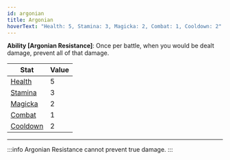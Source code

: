 ```yaml
---
id: argonian
title: Argonian
hoverText: "Health: 5, Stamina: 3, Magicka: 2, Combat: 1, Cooldown: 2"
---
```


**Ability [Argonian Resistance]**: Once per battle, when you would be dealt damage, prevent all of that damage.

| Stat                                          | Value |
| --------------------------------------------- | ----- |
| [Health](/docs/adventurer/stats/health)       | 5     |
| [Stamina](/docs/adventurer/stats/stamina)     | 3     |
| [Magicka](/docs/adventurer/stats/magicka)     | 2     |
| [Combat](/docs/adventurer/skill-lines/combat) | 1     |
| [Cooldown](/docs/adventurer/stats/cooldown)   | 2     |

---

:::info
Argonian Resistance cannot prevent true damage.
:::
